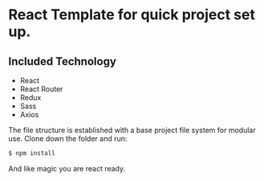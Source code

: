 # React Template for quick project set up. 

## Included Technology 

- React
- React Router
- Redux
- Sass
- Axios

The file structure is established with a base project file system for modular use. Clone down the folder and run: 

```bash
$ npm install

```

And like magic you are react ready. 